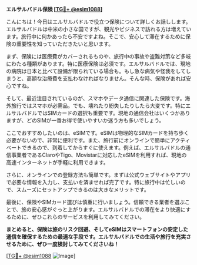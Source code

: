 **エルサルバドル保険 [[TG💪+ @esim1088](https://t.me/s/esim1088)]**

こんにちは！今日はエルサルバドルで役立つ保険について詳しくお話しします。エルサルバドルは中米の小さな国ですが、観光やビジネスで訪れる方は増えています。旅行中に何かあったら不安ですよね。そこで、安心して滞在するために保険の重要性を知っていただきたいと思います。

まず、保険には医療費がカバーされるものや、旅行中の事故や盗難対策など多岐にわたる種類があります。特に医療保険は必須です。エルサルバドルでは、現地の病院は日本と比べて設備が限られている場合も。もし急な病気や怪我をしてしまうと、高額な治療費を支払わなければなりません。そんな時、保険があれば安心ですね。

そして、最近注目されているのが、スマホやデータ通信に関連した保険です。海外旅行ではスマホが必需品。でも、壊れたり紛失したりしたら大変です。特にエルサルバドルではSIMカードの選択も重要です。現地の通信会社はいくつかありますが、どのSIMが一番お得で使いやすいか迷う方も多いでしょう。

ここでおすすめしたいのは、eSIMです。eSIMは物理的なSIMカードを持ち歩く必要がないので、非常に便利です。また、旅行前にオンラインで簡単にアクティベートできるので、到着してからすぐに使えます。例えば、エルサルバドルの通信事業者であるClaroやTigo、Movistarに対応したeSIMを利用すれば、現地の高速インターネットが手軽に利用できます。

さらに、オンラインでの登録方法も簡単です。まずは公式ウェブサイトやアプリで必要な情報を入力し、支払いを済ませれば完了です。特に旅行中は忙しいので、スムーズにセットアップできるのは大きなメリットです。

最後に、保険やSIMカード選びは慎重に行いましょう。信頼できる業者を選ぶことで、旅の安心感がぐっと上がります。エルサルバドルでの滞在をより快適にするために、ぜひこれらのサービスを利用してみてください。

**まとめると、保険は旅のリスク回避、そしてeSIMはスマートフォンの安定した通信を確保するための最適な手段です。エルサルバドルでの生活や旅行を充実させるために、ぜひ一度検討してみてくださいね！**

[[TG💪+ @esim1088](https://t.me/s/esim1088) ![Image](https://i.postimg.cc/Y0z9fWf4/image.png)]